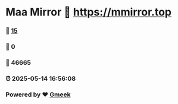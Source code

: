 # Maa Mirror :link: https://mmirror.top 
### :page_facing_up: [15](https://mmirror.top/tag.html) 
### :speech_balloon: 0 
### :hibiscus: 46665 
### :alarm_clock: 2025-05-14 16:56:08 
### Powered by :heart: [Gmeek](https://github.com/Meekdai/Gmeek)
